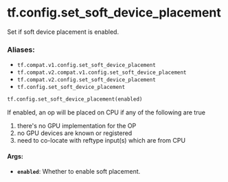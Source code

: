 <div itemscope itemtype="http://developers.google.com/ReferenceObject">
<meta itemprop="name" content="tf.config.set_soft_device_placement" />
<meta itemprop="path" content="Stable" />
</div>

# tf.config.set_soft_device_placement

Set if soft device placement is enabled.

### Aliases:

* `tf.compat.v1.config.set_soft_device_placement`
* `tf.compat.v2.compat.v1.config.set_soft_device_placement`
* `tf.compat.v2.config.set_soft_device_placement`
* `tf.config.set_soft_device_placement`

``` python
tf.config.set_soft_device_placement(enabled)
```

<!-- Placeholder for "Used in" -->

If enabled, an op will be placed on CPU if any of the following are true
  1. there's no GPU implementation for the OP
  2. no GPU devices are known or registered
  3. need to co-locate with reftype input(s) which are from CPU

#### Args:


* <b>`enabled`</b>: Whether to enable soft placement.